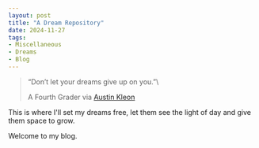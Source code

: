 ```yaml
---
layout: post
title: "A Dream Repository"
date: 2024-11-27
tags:
- Miscellaneous ￼ 
- Dreams
- Blog
---
```

> “Don’t let your dreams give up on you.”\
>
> A Fourth Grader via [Austin Kleon](https://austinkleon.com/page/2/)

This is where I'll set my dreams free, let them see the light of day and give them space to grow.

Welcome to my blog. 
